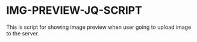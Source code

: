 # IMG-PREVIEW-JQ-SCRIPT
This is script for showing image preview when user going to upload image to the server.
